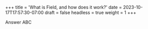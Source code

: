 +++
title = 'What is Field, and how does it work?'
date = 2023-10-17T17:57:30-07:00
draft = false
headless = true
weight = 1
+++

Answer ABC
